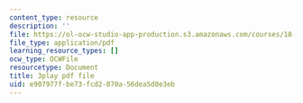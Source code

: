 ```yaml
---
content_type: resource
description: ''
file: https://ol-ocw-studio-app-production.s3.amazonaws.com/courses/18-03sc-differential-equations-fall-2011/e907977fbe73fcd2870a56dea5d0e3eb_te6Mplq3DCU.pdf
file_type: application/pdf
learning_resource_types: []
ocw_type: OCWFile
resourcetype: Document
title: 3play pdf file
uid: e907977f-be73-fcd2-870a-56dea5d0e3eb
---
```

